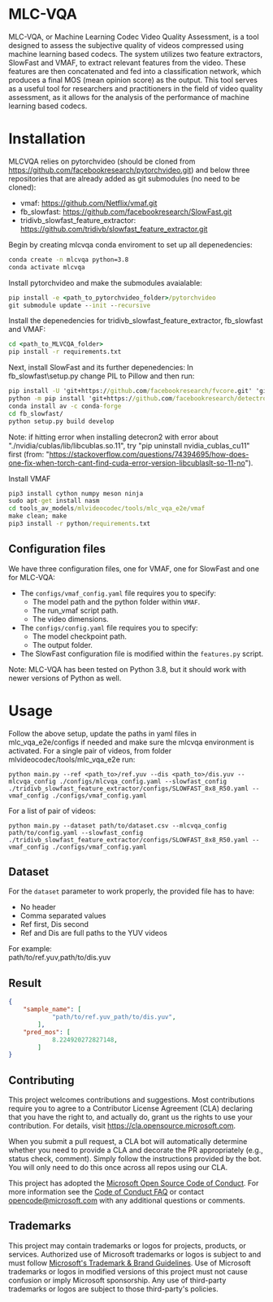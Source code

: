 # MLC-VQA

MLC-VQA, or Machine Learning Codec Video Quality Assessment, is a tool designed to assess the subjective quality of videos compressed using machine learning based codecs. The system utilizes two feature extractors, SlowFast and VMAF, to extract relevant features from the video. These features are then concatenated and fed into a classification network, which produces a final MOS (mean opinion score) as the output. This tool serves as a useful tool for researchers and practitioners in the field of video quality assessment, as it allows for the analysis of the performance of machine learning based codecs.

# Installation
MLCVQA relies on pytorchvideo (should be cloned from https://github.com/facebookresearch/pytorchvideo.git) and below three repositories that are already added as git submodules (no need to be cloned):
<!--- To install the main dependencies, first clone the repositories: -->
* vmaf: https://github.com/Netflix/vmaf.git
* fb_slowfast: https://github.com/facebookresearch/SlowFast.git
* tridivb_slowfast_feature_extractor: https://github.com/tridivb/slowfast_feature_extractor.git
<!--- Then, follow the installation instructions for each repository.-->

Begin by creating mlcvqa conda enviroment to set up all depenedencies:
```cmd
conda create -n mlcvqa python=3.8 
conda activate mlcvqa
```

Install pytorchvideo and make the submodules avaialable:
```cmd
pip install -e <path_to_pytorchvideo_folder>/pytorchvideo
git submodule update --init --recursive
```


Install the depenedencies for tridivb_slowfast_feature_extractor, fb_slowfast and VMAF: 
<!--- sh slowfastDepsSetup.sh mlcvqa -->
```cmd
cd <path_to_MLVCQA_folder>
pip install -r requirements.txt
```

Next, install SlowFast and its further depenedencies: In fb_slowfast\setup.py change PIL to Pillow and then run:
```cmd
pip install -U 'git+https://github.com/facebookresearch/fvcore.git' 'git+https://github.com/cocodataset/cocoapi.git#subdirectory=PythonAPI'
python -m pip install 'git+https://github.com/facebookresearch/detectron2.git'
conda install av -c conda-forge
cd fb_slowfast/
python setup.py build develop
```
Note: if hitting error when installing detecron2 with error about "./nvidia/cublas/lib/libcublas.so.11", try "pip uninstall nvidia_cublas_cu11" first (from: "https://stackoverflow.com/questions/74394695/how-does-one-fix-when-torch-cant-find-cuda-error-version-libcublaslt-so-11-no"). 

Install VMAF
```cmd
pip3 install cython numpy meson ninja
sudo apt-get install nasm
cd tools_av_models/mlvideocodec/tools/mlc_vqa_e2e/vmaf
make clean; make
pip3 install -r python/requirements.txt
```

## Configuration files

We have three configuration files, one for VMAF, one for SlowFast and one for MLC-VQA:

- The `configs/vmaf_config.yaml` file requires you to specify:
  - The model path and the python folder within `VMAF`.
  - The run_vmaf script path.
  - The video dimensions.
- The `configs/config.yaml` file requires you to specify:
  - The model checkpoint path.
  - The output folder.
- The SlowFast configuration file is modified within the `features.py` script.

Note: MLC-VQA has been tested on Python 3.8, but it should work with newer versions of Python as well.

# Usage
<!--- 
1. Clone this repo
2. `cd mlcvqa`
3. `conda create -n mlcvqa python=3.8` & `conda activate mlcvqa`
4. Clone dependencies (VMAF, SlowFast, SlowFast_feature_extractor)
5. Refer to their documentation and follow their installation process
6. `pip install -r requirements.txt`
-->

Follow the above setup, update the paths in yaml files in mlc_vqa_e2e/configs if needed and make sure the mlcvqa environment is activated. For a single pair of videos, from folder mlvideocodec/tools/mlc_vqa_e2e run:

`python main.py --ref <path_to>/ref.yuv --dis <path_to>/dis.yuv --mlcvqa_config ./configs/mlcvqa_config.yaml --slowfast_config ./tridivb_slowfast_feature_extractor/configs/SLOWFAST_8x8_R50.yaml --vmaf_config ./configs/vmaf_config.yaml`

For a list of pair of videos:

`python main.py --dataset path/to/dataset.csv --mlcvqa_config path/to/config.yaml --slowfast_config ./tridivb_slowfast_feature_extractor/configs/SLOWFAST_8x8_R50.yaml --vmaf_config ./configs/vmaf_config.yaml`

## Dataset

For the `dataset` parameter to work properly, the provided file has to have:
- No header
- Comma separated values
- Ref first, Dis second
- Ref and Dis are full paths to the YUV videos

For example:  
path/to/ref.yuv,path/to/dis.yuv

## Result

```json
{
    "sample_name": [
            "path/to/ref.yuv_path/to/dis.yuv",
        ], 
    "pred_mos": [
            8.224920272827148,
        ]
}
```

## Contributing

This project welcomes contributions and suggestions.  Most contributions require you to agree to a
Contributor License Agreement (CLA) declaring that you have the right to, and actually do, grant us
the rights to use your contribution. For details, visit https://cla.opensource.microsoft.com.

When you submit a pull request, a CLA bot will automatically determine whether you need to provide
a CLA and decorate the PR appropriately (e.g., status check, comment). Simply follow the instructions
provided by the bot. You will only need to do this once across all repos using our CLA.

This project has adopted the [Microsoft Open Source Code of Conduct](https://opensource.microsoft.com/codeofconduct/).
For more information see the [Code of Conduct FAQ](https://opensource.microsoft.com/codeofconduct/faq/) or
contact [opencode@microsoft.com](mailto:opencode@microsoft.com) with any additional questions or comments.

## Trademarks

This project may contain trademarks or logos for projects, products, or services. Authorized use of Microsoft 
trademarks or logos is subject to and must follow 
[Microsoft's Trademark & Brand Guidelines](https://www.microsoft.com/en-us/legal/intellectualproperty/trademarks/usage/general).
Use of Microsoft trademarks or logos in modified versions of this project must not cause confusion or imply Microsoft sponsorship.
Any use of third-party trademarks or logos are subject to those third-party's policies.
